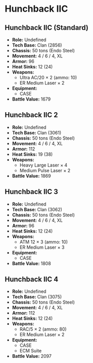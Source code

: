 # Hunchback IIC
## Hunchback IIC (Standard)
- **Role:** Undefined
- **Tech Base:** Clan (2856)
- **Chassis:** 50 tons (Endo Steel)
- **Movement:** 4 / 6 / 4, XL
- **Armor:** 96
- **Heat Sinks:** 12 (24)
- **Weapons:**
  - Ultra AC/20 × 2 (ammo: 10)
  - ER Medium Laser × 2
- **Equipment:**
  - CASE
- **Battle Value:** 1679

## Hunchback IIC 2
- **Role:** Undefined
- **Tech Base:** Clan (3061)
- **Chassis:** 50 tons (Endo Steel)
- **Movement:** 4 / 6 / 4, XL
- **Armor:** 112
- **Heat Sinks:** 19 (38)
- **Weapons:**
  - Heavy Large Laser × 4
  - Medium Pulse Laser × 2
- **Battle Value:** 1869

## Hunchback IIC 3
- **Role:** Undefined
- **Tech Base:** Clan (3062)
- **Chassis:** 50 tons (Endo Steel)
- **Movement:** 4 / 6 / 4, XL
- **Armor:** 96
- **Heat Sinks:** 12 (24)
- **Weapons:**
  - ATM 12 × 3 (ammo: 10)
  - ER Medium Laser × 3
- **Equipment:**
  - CASE
- **Battle Value:** 1808

## Hunchback IIC 4
- **Role:** Undefined
- **Tech Base:** Clan (3075)
- **Chassis:** 50 tons (Endo Steel)
- **Movement:** 4 / 6 / 4, XL
- **Armor:** 112
- **Heat Sinks:** 12 (24)
- **Weapons:**
  - RAC/5 × 2 (ammo: 80)
  - ER Medium Laser × 2
- **Equipment:**
  - CASE
  - ECM Suite
- **Battle Value:** 2097

